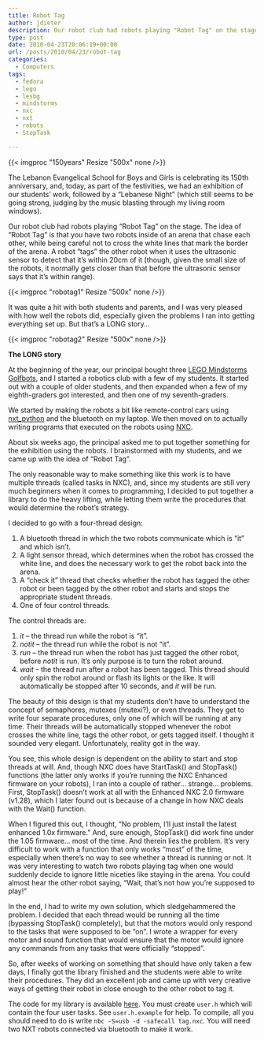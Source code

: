 ```yaml
---
title: Robot Tag
author: jdieter
description: Our robot club had robots playing "Robot Tag" on the stage during our school's 150th anniversary celebrations
type: post
date: 2010-04-23T20:06:19+00:00
url: /posts/2010/04/23/robot-tag
categories:
  - Computers
tags:
  - fedora
  - lego
  - lesbg
  - mindstorms
  - nxc
  - nxt
  - robots
  - StopTask

---
```

{{< imgproc "150years" Resize "500x" none />}}
  
The Lebanon Evangelical School for Boys and Girls is celebrating its 150th anniversary, and, today, as part of the festivities, we had an exhibition of our students&#8217; work, followed by a &#8220;Lebanese Night&#8221; (which still seems to be going strong, judging by the music blasting through my living room windows).

Our robot club had robots playing &#8220;Robot Tag&#8221; on the stage. The idea of &#8220;Robot Tag&#8221; is that you have two robots inside of an arena that chase each other, while being careful not to cross the white lines that mark the border of the arena. A robot &#8220;tags&#8221; the other robot when it uses the ultrasonic sensor to detect that it&#8217;s within 20cm of it (though, given the small size of the robots, it normally gets closer than that before the ultrasonic sensor says that it&#8217;s within range).

{{< imgproc "robotag1" Resize "500x" none />}}

It was quite a hit with both students and parents, and I was very pleased with how well the robots did, especially given the problems I ran into getting everything set up. But that&#8217;s a LONG story&#8230;

{{< imgproc "robotag2" Resize "500x" none />}}

**The LONG story**
  
At the beginning of the year, our principal bought three [LEGO Mindstorms Golfbots][4], and I started a robotics club with a few of my students. It started out with a couple of older students, and then expanded when a few of my eighth-graders got interested, and then one of my seventh-graders.

We started by making the robots a bit like remote-control cars using [nxt_python][5] and the bluetooth on my laptop. We then moved on to actually writing programs that executed on the robots using [NXC][6].

About six weeks ago, the principal asked me to put together something for the exhibition using the robots. I brainstormed with my students, and we came up with the idea of &#8220;Robot Tag&#8221;.

The only reasonable way to make something like this work is to have multiple threads (called tasks in NXC), and, since my students are still very much beginners when it comes to programming, I decided to put together a library to do the heavy lifting, while letting them write the procedures that would determine the robot&#8217;s strategy.

I decided to go with a four-thread design:

  1. A bluetooth thread in which the two robots communicate which is &#8220;it&#8221; and which isn&#8217;t.
  2. A light sensor thread, which determines when the robot has crossed the white line, and does the necessary work to get the robot back into the arena.
  3. A &#8220;check it&#8221; thread that checks whether the robot has tagged the other robot or been tagged by the other robot and starts and stops the appropriate student threads.
  4. One of four control threads.

The control threads are:

  1. _it_ &#8211; the thread run while the robot is &#8220;it&#8221;.
  2. _notit_ &#8211; the thread run while the robot is not &#8220;it&#8221;.
  3. _run_ &#8211; the thread run when the robot has just tagged the other robot, before _notit_ is run. It&#8217;s only purpose is to turn the robot around.
  4. _wait_ &#8211; the thread run after a robot has been tagged. This thread should only spin the robot around or flash its lights or the like. It will automatically be stopped after 10 seconds, and _it_ will be run.</li> </ol> 

The beauty of this design is that my students don&#8217;t have to understand the concept of semaphores, mutexes (mutexi?), or even threads. They get to write four separate procedures, only one of which will be running at any time. Their threads will be automatically stopped whenever the robot crosses the white line, tags the other robot, or gets tagged itself. I thought it sounded very elegant. Unfortunately, reality got in the way.

You see, this whole design is dependent on the ability to start and stop threads at will. And, though NXC does have StartTask() and StopTask() functions (the latter only works if you&#8217;re running the NXC Enhanced firmware on your robots), I ran into a couple of rather&#8230; strange&#8230; problems. First, StopTask() doesn&#8217;t work at all with the Enhanced NXC 2.0 firmware (v1.28), which I later found out is because of a change in how NXC deals with the Wait() function.

When I figured this out, I thought, &#8220;No problem, I&#8217;ll just install the latest enhanced 1.0x firmware.&#8221; And, sure enough, StopTask() did work fine under the 1.05 firmware&#8230; most of the time. And therein lies the problem. It&#8217;s very difficult to work with a function that only works &#8220;most&#8221; of the time, especially when there&#8217;s no way to see whether a thread is running or not. It was very interesting to watch two robots playing tag when one would suddenly decide to ignore little niceties like staying in the arena. You could almost hear the other robot saying, &#8220;Wait, that&#8217;s not how you&#8217;re supposed to play!&#8221;

In the end, I had to write my own solution, which sledgehammered the problem. I decided that each thread would be running all the time (bypassing StopTask() completely), but that the motors would only respond to the tasks that were supposed to be &#8220;on&#8221;. I wrote a wrapper for every motor and sound function that would ensure that the motor would ignore any commands from any tasks that were officially &#8220;stopped&#8221;.

So, after weeks of working on something that should have only taken a few days, I finally got the library finished and the students were able to write their procedures. They did an excellent job and came up with very creative ways of getting their robot in close enough to the other robot to tag it.

The code for my library is available [here][7]. You must create `user.h` which will contain the four user tasks. See `user.h.example` for help. To compile, all you should need to do is write `nbc -S=usb -d -safecall tag.nxc`. You will need two NXT robots connected via bluetooth to make it work.

 [4]: http://www1.lego.com/education/search/default.asp?l2id=0_1&page=7_1&productid=9797
 [5]: http://home.comcast.net/~dplau/nxt_python/
 [6]: http://bricxcc.sourceforge.net/nbc/
 [7]: http://www.lesbg.com/jdieter/tag-2.0.tar.gz
